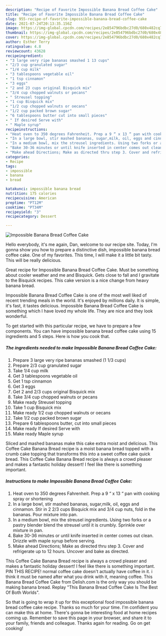 ```yaml
---
description: "Recipe of Favorite Impossible Banana Bread Coffee Cake"
title: "Recipe of Favorite Impossible Banana Bread Coffee Cake"
slug: 955-recipe-of-favorite-impossible-banana-bread-coffee-cake
date: 2021-07-24T20:13:35.156Z
image: https://img-global.cpcdn.com/recipes/2e854796bdbc27d0/680x482cq70/impossible-banana-bread-coffee-cake-recipe-main-photo.jpg
thumbnail: https://img-global.cpcdn.com/recipes/2e854796bdbc27d0/680x482cq70/impossible-banana-bread-coffee-cake-recipe-main-photo.jpg
cover: https://img-global.cpcdn.com/recipes/2e854796bdbc27d0/680x482cq70/impossible-banana-bread-coffee-cake-recipe-main-photo.jpg
author: Esther Terry
ratingvalue: 4.8
reviewcount: 43628
recipeingredient:
- "3 large very ripe bananas smashed 1 13 cups"
- "2/3 cup granulated sugar"
- "1/4 cup milk"
- "3 tablespoons vegetable oil"
- "1 tsp cinnamon"
- "3 eggs"
- "2 and 23 cups original Bisquick mix"
- "3/4 cup chopped walnuts or pecans"
- " Streusel topping"
- "1 cup Bisquick mix"
- "1/2 cup chopped walnuts or oecans"
- "1/2 cup packed brown sugar"
- "6 tablespoons butter cut into small pieces"
- " If desired Serve with"
- " Maple syrup"
recipeinstructions:
- "Heat oven to 350 degrees Fahrenheit. Prep a 9 “ x 13 “ pan with cooking spray or shortening"
- "In a large bowl, stir mashed bananas, sugar,milk, oil, eggs and cinnamon. Stir in 2 2/3 cups Bisquick mix and 3/4 cup nuts, fold in the bananas. Pour mixture into pan."
- "In a medium bowl, mix the streusel ingredients. Using two forks or a pastry blender blend the streusel until it is crumbly. Sprinkle over mixture in pan."
- "Bake 30-36 minutes or until knife inserted in center comes out clean. Drizzle with maple syrup before serving."
- "Make ahead Directions; Make as directed thru step 3. Cover and refrigerate up to 12 hours. Uncover and bake as directed."
categories:
- Recipe
tags:
- impossible
- banana
- bread

katakunci: impossible banana bread 
nutrition: 175 calories
recipecuisine: American
preptime: "PT12M"
cooktime: "PT34M"
recipeyield: "3"
recipecategory: Dessert

---
```



![Impossible Banana Bread Coffee Cake](https://img-global.cpcdn.com/recipes/2e854796bdbc27d0/680x482cq70/impossible-banana-bread-coffee-cake-recipe-main-photo.jpg)

Hello everybody, it's me again, Dan, welcome to our recipe site. Today, I'm gonna show you how to prepare a distinctive dish, impossible banana bread coffee cake. One of my favorites. This time, I will make it a little bit tasty. This will be really delicious.

Great recipe for Impossible Banana Bread Coffee Cake. Must be something about cooler weather and me and Bisquick. Gets close to fall and I gravitate to the Bisquick recipes. This cake version is a nice change from heavy banana bread.

Impossible Banana Bread Coffee Cake is one of the most well liked of recent trending meals in the world. It's enjoyed by millions daily. It is simple, it's fast, it tastes delicious. Impossible Banana Bread Coffee Cake is something which I have loved my whole life. They are nice and they look wonderful.


To get started with this particular recipe, we have to prepare a few components. You can have impossible banana bread coffee cake using 15 ingredients and 5 steps. Here is how you cook that.

<!--inarticleads1-->

##### The ingredients needed to make Impossible Banana Bread Coffee Cake:

1. Prepare 3 large very ripe bananas smashed (1 1/3 cups)
1. Prepare 2/3 cup granulated sugar
1. Take 1/4 cup milk
1. Get 3 tablespoons vegetable oil
1. Get 1 tsp cinnamon
1. Get 3 eggs
1. Get 2 and 2/3 cups original Bisquick mix
1. Take 3/4 cup chopped walnuts or pecans
1. Make ready  Streusel topping
1. Take 1 cup Bisquick mix
1. Make ready 1/2 cup chopped walnuts or oecans
1. Take 1/2 cup packed brown sugar
1. Prepare 6 tablespoons butter, cut into small pieces
1. Make ready  If desired Serve with
1. Make ready  Maple syrup


Sliced and mashed bananas make this cake extra moist and delicious. This Coffee Cake Banana Bread recipe is a moist banana bread topped with a crumb cake topping that transforms this into a sweet coffee cake quick bread. This Coffee Cake Banana Bread recipe is always a crowd pleaser and makes a fantastic holiday dessert! I feel like there is something important. 

<!--inarticleads2-->

##### Instructions to make Impossible Banana Bread Coffee Cake:

1. Heat oven to 350 degrees Fahrenheit. Prep a 9 “ x 13 “ pan with cooking spray or shortening
1. In a large bowl, stir mashed bananas, sugar,milk, oil, eggs and cinnamon. Stir in 2 2/3 cups Bisquick mix and 3/4 cup nuts, fold in the bananas. Pour mixture into pan.
1. In a medium bowl, mix the streusel ingredients. Using two forks or a pastry blender blend the streusel until it is crumbly. Sprinkle over mixture in pan.
1. Bake 30-36 minutes or until knife inserted in center comes out clean. Drizzle with maple syrup before serving.
1. Make ahead Directions; Make as directed thru step 3. Cover and refrigerate up to 12 hours. Uncover and bake as directed.


This Coffee Cake Banana Bread recipe is always a crowd pleaser and makes a fantastic holiday dessert! I feel like there is something important. PIN THIS RECIPE! normal coffee cake doesn&#39;t actually have coffee in it. i think it must be named after what you drink with it, meaning coffee. This Banana Bread Coffee Cake from Delish.com is the only way you should be making banana bread. Replay &#34;This Banana Bread Coffee Cake Is The Best Of Both Worlds&#34;. 

So that is going to wrap it up for this exceptional food impossible banana bread coffee cake recipe. Thanks so much for your time. I'm confident you can make this at home. There's gonna be interesting food at home recipes coming up. Remember to save this page in your browser, and share it to your family, friends and colleague. Thanks again for reading. Go on get cooking!
